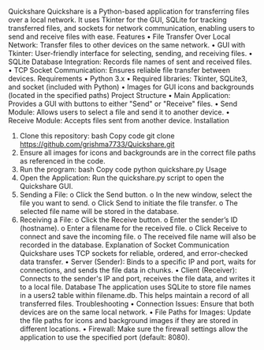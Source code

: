 Quickshare
Quickshare is a Python-based application for transferring files over a local network. It uses Tkinter for the GUI, SQLite for tracking transferred files, and sockets for network communication, enabling users to send and receive files with ease.
Features
•	File Transfer Over Local Network: Transfer files to other devices on the same network.
•	GUI with Tkinter: User-friendly interface for selecting, sending, and receiving files.
•	SQLite Database Integration: Records file names of sent and received files.
•	TCP Socket Communication: Ensures reliable file transfer between devices.
Requirements
•	Python 3.x
•	Required libraries: Tkinter, SQLite3, and socket (included with Python)
•	Images for GUI icons and backgrounds (located in the specified paths)
Project Structure
•	Main Application: Provides a GUI with buttons to either "Send" or "Receive" files.
•	Send Module: Allows users to select a file and send it to another device.
•	Receive Module: Accepts files sent from another device.
Installation
1.	Clone this repository:
bash
Copy code
git clone https://github.com/grishma7733/Quickshare.git
2.	Ensure all images for icons and backgrounds are in the correct file paths as referenced in the code.
3.	Run the program:
bash
Copy code
python quickshare.py
Usage
1.	Open the Application: Run the quickshare.py script to open the Quickshare GUI.
2.	Sending a File:
o	Click the Send button.
o	In the new window, select the file you want to send.
o	Click Send to initiate the file transfer.
o	The selected file name will be stored in the database.
3.	Receiving a File:
o	Click the Receive button.
o	Enter the sender’s ID (hostname).
o	Enter a filename for the received file.
o	Click Receive to connect and save the incoming file.
o	The received file name will also be recorded in the database.
Explanation of Socket Communication
Quickshare uses TCP sockets for reliable, ordered, and error-checked data transfer.
•	Server (Sender): Binds to a specific IP and port, waits for connections, and sends the file data in chunks.
•	Client (Receiver): Connects to the sender's IP and port, receives the file data, and writes it to a local file.
Database
The application uses SQLite to store file names in a users2 table within filename.db. This helps maintain a record of all transferred files.
Troubleshooting
•	Connection Issues: Ensure that both devices are on the same local network.
•	File Paths for Images: Update the file paths for icons and background images if they are stored in different locations.
•	Firewall: Make sure the firewall settings allow the application to use the specified port (default: 8080).

